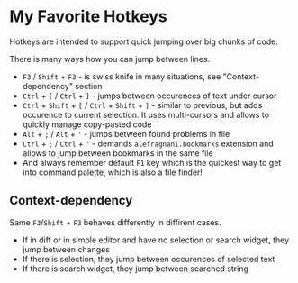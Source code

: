 # My Favorite Hotkeys

Hotkeys are intended to support quick jumping over big chunks of code.

There is many ways how you can jump between lines.
- `F3` / `Shift` + `F3` - is swiss knife in many situations, see "Context-dependency" section
- `Ctrl` + `[` / `Ctrl` + `]` - jumps between occurences of text under cursor
- `Ctrl` + `Shift` + `[` / `Ctrl` + `Shift` + `]` - similar to previous, but adds occurence to current selection. It uses multi-cursors and allows to quickly manage copy-pasted code
- `Alt` + `;` / `Alt` + `'` - jumps between found problems in file
- `Ctrl` + `;` / `Ctrl` + `'` - demands `alefragnani.bookmarks` extension and allows to jump between bookmarks in the same file
- And always remember default `F1` key which is the quickest way to get into command palette, which is also a file finder!

## Context-dependency

Same `F3`/`Shift` + `F3` behaves differently in diffirent cases.
- If in diff or in simple editor and have no selection or search widget, they jump between changes
- If there is selection, they jump between occurences of selected text
- If there is search widget, they jump between searched string
